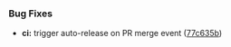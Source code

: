 ### Bug Fixes

* **ci:** trigger auto-release on PR merge event ([77c635b](https://github.com/xraph/forge/commit/77c635b936fbeba71588c0832a4eec9bfb33c775))
